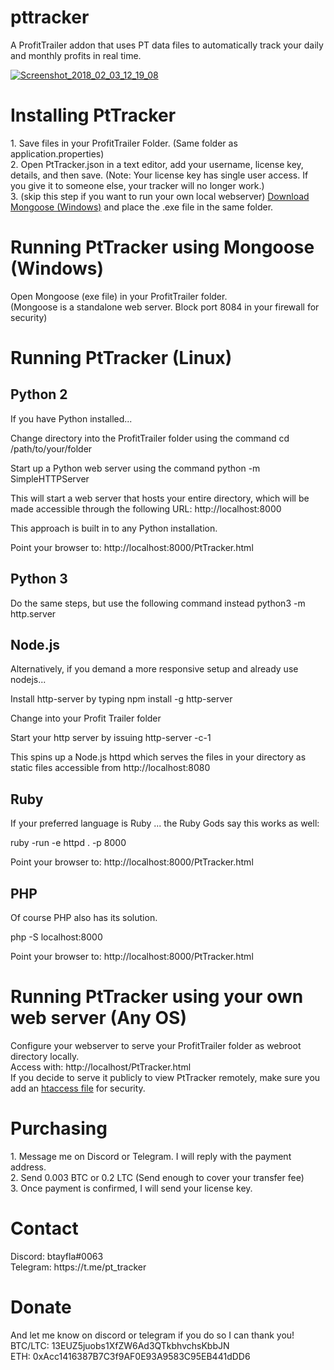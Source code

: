 # pttracker
A ProfitTrailer addon that uses PT data files to automatically track your daily and monthly profits in real time.

<a href="https://ibb.co/iYGJR6"><img src="https://preview.ibb.co/d1UuzR/Screenshot_2018_02_03_12_19_08.jpg" alt="Screenshot_2018_02_03_12_19_08" border="0"></a>

<h1>Installing PtTracker</h1>
1. Save files in your ProfitTrailer Folder. (Same folder as application.properties)<br>
2. Open PtTracker.json in a text editor, add your username, license key, details, and then save.
(Note: Your license key has single user access. If you give it to someone else, your tracker will no longer work.)<br>
3. (skip this step if you want to run your own local webserver) <a href="https://cesanta.com/binary.html">Download Mongoose (Windows)</a> and place the .exe file in the same folder.

<h1>Running PtTracker using Mongoose (Windows) </h1>

Open Mongoose (exe file) in your ProfitTrailer folder.<br>
(Mongoose is a standalone web server. Block port 8084 in your firewall for security)

<h1>Running PtTracker (Linux)</h1>

<h2>Python 2</h2>
If you have Python installed...

Change directory into the ProfitTrailer folder using the command cd /path/to/your/folder

Start up a Python web server using the command python -m SimpleHTTPServer

This will start a web server that hosts your entire directory, which will be made accessible through the following URL: http://localhost:8000 

This approach is built in to any Python installation.

Point your browser to: http://localhost:8000/PtTracker.html

<h2>Python 3</h2>
Do the same steps, but use the following command instead python3 -m http.server

<h2>Node.js</h2>
Alternatively, if you demand a more responsive setup and already use nodejs...

Install http-server by typing npm install -g http-server

Change into your Profit Trailer folder

Start your http server by issuing http-server -c-1

This spins up a Node.js httpd which serves the files in your directory as static files accessible from http://localhost:8080

<h2>Ruby</h2>
If your preferred language is Ruby ... the Ruby Gods say this works as well:

ruby -run -e httpd . -p 8000

Point your browser to: http://localhost:8000/PtTracker.html

<h2>PHP</h2>
Of course PHP also has its solution.

php -S localhost:8000

Point your browser to: http://localhost:8000/PtTracker.html

<h1>Running PtTracker using your own web server (Any OS)</h1>

Configure your webserver to serve your ProfitTrailer folder as webroot directory locally.<br>
Access with: http://localhost/PtTracker.html<br>
If you decide to serve it publicly to view PtTracker remotely, make sure you add an <a href="http://www.htaccesstools.com/htpasswd-generator/">htaccess file</a> for security.


<h1>Purchasing</h1>
1. Message me on Discord or Telegram. I will reply with the payment address.<br>
2. Send 0.003 BTC or 0.2 LTC (Send enough to cover your transfer fee)<br>
3. Once payment is confirmed, I will send your license key.

<h1>Contact</h1>
Discord: btayfla#0063<br>
Telegram: https://t.me/pt_tracker



<h1>Donate</h1>
And let me know on discord or telegram if you do so I can thank you!<br>
BTC/LTC: 13EUZ5juobs1XfZW6Ad3QTkbhvchsKbbJN<br>
ETH: 0xAcc1416387B7C3f9AF0E93A9583C95EB441dDD6
